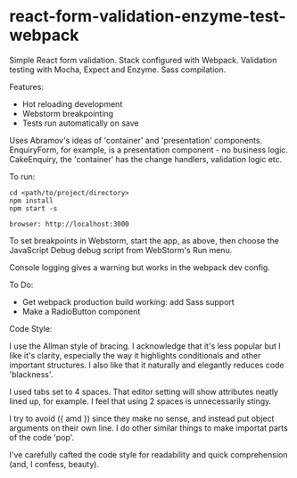 # react-form-validation-enzyme-test-webpack
Simple React form validation.  Stack configured with Webpack.  Validation testing with Mocha, Expect and Enzyme.  Sass compilation.  

Features: 
- Hot reloading development 
- Webstorm breakpointing
- Tests run automatically on save

Uses Abramov's ideas of 'container' and 'presentation' components.  EnquiryForm, for example, is a presentation component - no business logic.  CakeEnquiry, the 'container' has the change handlers, validation logic etc.

To run:
```
cd <path/to/project/directory> 
npm install
npm start -s

browser: http://localhost:3000
```

To set breakpoints in Webstorm, start the app, as above, then choose the JavaScript Debug debug script from WebStorm's Run menu.

Console logging gives a warning but works in the webpack dev config.

To Do:

- Get webpack production build working: add Sass support 
- Make a RadioButton component

Code Style:

I use the Allman style of bracing.  I acknowledge that it's less popular but I like it's clarity, especially the way it highlights conditionals and other important structures.  I also like that it naturally and elegantly reduces code 'blackness'.

I used tabs set to 4 spaces.  That editor setting will show attributes neatly lined up, for example.  I feel that using 2 spaces is unnecessarily stingy.  

I try to avoid  ({  amd }) since they make no sense, and instead put object arguments on their own line.  I do other similar things to make importat parts of the code 'pop'.

I've carefully cafted the code style for readability and quick comprehension (and, I confess, beauty).
